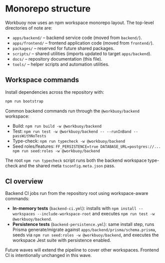 # Monorepo structure

Workbuoy now uses an npm workspace monorepo layout. The top-level directories of
note are:

- `apps/backend/` – backend service code (moved from `backend/`).
- `apps/frontend/` – frontend application code (moved from `frontend/`).
- `packages/` – reserved for future shared packages.
- `scripts/` – shared utilities (imports updated to target `apps/backend`).
- `docs/` – repository documentation (this file).
- `tools/` – helper scripts and automation utilities.

## Workspace commands

Install dependencies across the repository with:

```bash
npm run bootstrap
```

Common backend commands run through the `@workbuoy/backend` workspace:

- Build: `npm run build -w @workbuoy/backend`
- Test: `npm run test -w @workbuoy/backend -- --runInBand --passWithNoTests`
- Type-check: `npm run typecheck -w @workbuoy/backend`
- Seed roles/features: `FF_PERSISTENCE=true DATABASE_URL=postgres://... npm run seed:roles -w @workbuoy/backend`

The root `npm run typecheck` script runs both the backend workspace type-check
and the shared meta `tsconfig.meta.json` pass.

## CI overview

Backend CI jobs run from the repository root using workspace-aware commands:

- **In-memory tests** (`backend-ci.yml`): installs with
  `npm install --workspaces --include-workspace-root` and executes
  `npm run test -w @workbuoy/backend`.
- **Persistence tests** (`backend-persistence.yml`): same install step, runs
  Prisma generate/migrate against `apps/backend/prisma/schema.prisma`, seeds via
  `npm run seed:roles -w @workbuoy/backend`, and executes the workspace Jest
  suite with persistence enabled.

Future waves will extend the pipeline to cover other workspaces. Frontend CI is
intentionally unchanged in this wave.
